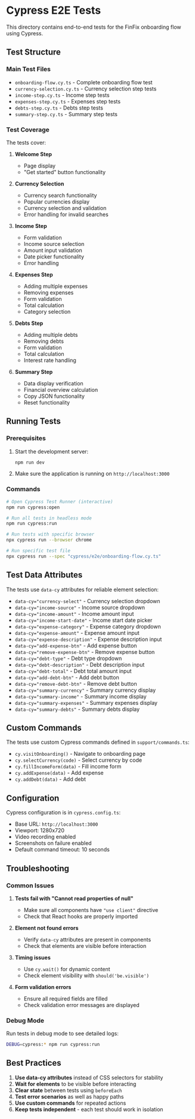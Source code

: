 # Cypress E2E Tests

This directory contains end-to-end tests for the FinFix onboarding flow using Cypress.

## Test Structure

### Main Test Files

- `onboarding-flow.cy.ts` - Complete onboarding flow test
- `currency-selection.cy.ts` - Currency selection step tests
- `income-step.cy.ts` - Income step tests
- `expenses-step.cy.ts` - Expenses step tests
- `debts-step.cy.ts` - Debts step tests
- `summary-step.cy.ts` - Summary step tests

### Test Coverage

The tests cover:

1. **Welcome Step**

   - Page display
   - "Get started" button functionality

2. **Currency Selection**

   - Currency search functionality
   - Popular currencies display
   - Currency selection and validation
   - Error handling for invalid searches

3. **Income Step**

   - Form validation
   - Income source selection
   - Amount input validation
   - Date picker functionality
   - Error handling

4. **Expenses Step**

   - Adding multiple expenses
   - Removing expenses
   - Form validation
   - Total calculation
   - Category selection

5. **Debts Step**

   - Adding multiple debts
   - Removing debts
   - Form validation
   - Total calculation
   - Interest rate handling

6. **Summary Step**
   - Data display verification
   - Financial overview calculation
   - Copy JSON functionality
   - Reset functionality

## Running Tests

### Prerequisites

1. Start the development server:

   ```bash
   npm run dev
   ```

2. Make sure the application is running on `http://localhost:3000`

### Commands

```bash
# Open Cypress Test Runner (interactive)
npm run cypress:open

# Run all tests in headless mode
npm run cypress:run

# Run tests with specific browser
npx cypress run --browser chrome

# Run specific test file
npx cypress run --spec "cypress/e2e/onboarding-flow.cy.ts"
```

## Test Data Attributes

The tests use `data-cy` attributes for reliable element selection:

- `data-cy="currency-select"` - Currency selection dropdown
- `data-cy="income-source"` - Income source dropdown
- `data-cy="income-amount"` - Income amount input
- `data-cy="income-start-date"` - Income start date picker
- `data-cy="expense-category"` - Expense category dropdown
- `data-cy="expense-amount"` - Expense amount input
- `data-cy="expense-description"` - Expense description input
- `data-cy="add-expense-btn"` - Add expense button
- `data-cy="remove-expense-btn"` - Remove expense button
- `data-cy="debt-type"` - Debt type dropdown
- `data-cy="debt-description"` - Debt description input
- `data-cy="debt-total"` - Debt total amount input
- `data-cy="add-debt-btn"` - Add debt button
- `data-cy="remove-debt-btn"` - Remove debt button
- `data-cy="summary-currency"` - Summary currency display
- `data-cy="summary-income"` - Summary income display
- `data-cy="summary-expenses"` - Summary expenses display
- `data-cy="summary-debts"` - Summary debts display

## Custom Commands

The tests use custom Cypress commands defined in `support/commands.ts`:

- `cy.visitOnboarding()` - Navigate to onboarding page
- `cy.selectCurrency(code)` - Select currency by code
- `cy.fillIncomeForm(data)` - Fill income form
- `cy.addExpense(data)` - Add expense
- `cy.addDebt(data)` - Add debt

## Configuration

Cypress configuration is in `cypress.config.ts`:

- Base URL: `http://localhost:3000`
- Viewport: 1280x720
- Video recording enabled
- Screenshots on failure enabled
- Default command timeout: 10 seconds

## Troubleshooting

### Common Issues

1. **Tests fail with "Cannot read properties of null"**

   - Make sure all components have `"use client"` directive
   - Check that React hooks are properly imported

2. **Element not found errors**

   - Verify `data-cy` attributes are present in components
   - Check that elements are visible before interaction

3. **Timing issues**

   - Use `cy.wait()` for dynamic content
   - Check element visibility with `should('be.visible')`

4. **Form validation errors**
   - Ensure all required fields are filled
   - Check validation error messages are displayed

### Debug Mode

Run tests in debug mode to see detailed logs:

```bash
DEBUG=cypress:* npm run cypress:run
```

## Best Practices

1. **Use data-cy attributes** instead of CSS selectors for stability
2. **Wait for elements** to be visible before interacting
3. **Clear state** between tests using `beforeEach`
4. **Test error scenarios** as well as happy paths
5. **Use custom commands** for repeated actions
6. **Keep tests independent** - each test should work in isolation
